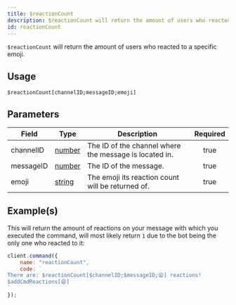 ```yaml
---
title: $reactionCount
description: $reactionCount will return the amount of users who reacted to a specific emoji.
id: reactionCount
---
```


`$reactionCount` will return the amount of users who reacted to a specific emoji.

## Usage

```aoi
$reactionCount[channelID;messageID;emoji]
```

## Parameters

| Field     | Type                                                                                              | Description                                            | Required |
| --------- | ------------------------------------------------------------------------------------------------- | ------------------------------------------------------ | :------: |
| channelID | [number](https://developer.mozilla.org/en-US/docs/Web/JavaScript/Reference/Global_Objects/Number) | The ID of the channel where the message is located in. |   true   |
| messageID | [number](https://developer.mozilla.org/en-US/docs/Web/JavaScript/Reference/Global_Objects/Number) | The ID of the message.                                 |   true   |
| emoji     | [string](https://developer.mozilla.org/en-US/docs/Web/JavaScript/Reference/Global_Objects/String) | The emoji its reaction count will be returned of.      |   true   |

## Example(s)

This will return the amount of reactions on your message with which you executed the command, will most likely
return `1` due to the bot being the only one who reacted to it:

```javascript
client.command({
    name: "reactionCount",
    code: `
There are: $reactionCount[$channelID;$messageID;😫] reactions!
$addCmdReactions[😫]
`
});
```
